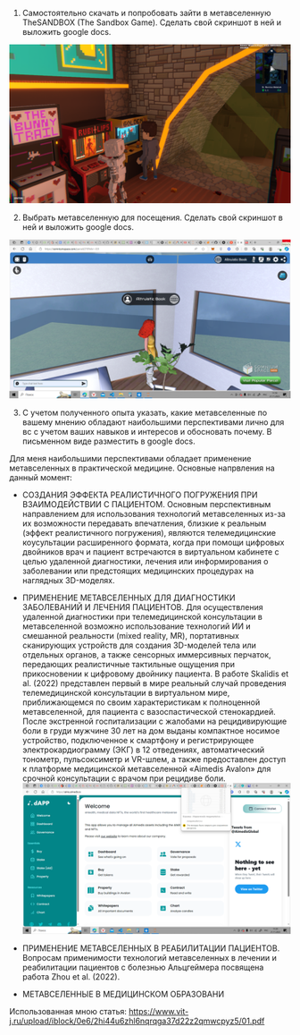 
1) Самостоятельно скачать и попробовать зайти в метавселенную TheSANDBOX (The Sandbox Game). Сделать свой скриншот в ней и выложить google docs.

![Alt text](image.png)

2) Выбрать метавселенную для посещения. Сделать свой скриншот в ней и выложить google docs.

![Alt text](image-1.png)

3) С учетом полученного опыта указать, какие метавселенные по вашему мнению обладают наибольшими перспективами лично для вс с учетом ваших навыков и интересов и обосновать почему. В письменном виде разместить в google docs.

Для меня наибольшими перспективами обладает применение  метавселенных в практической медицине.
Основные напрвления на данный момент:

 - СОЗДАНИЯ ЭФФЕКТА РЕАЛИСТИЧНОГО 
ПОГРУЖЕНИЯ ПРИ ВЗАИМОДЕЙСТВИИ 
С ПАЦИЕНТОМ. Основным перспективным направлением 
для использования технологий метавселенных 
из-за их возможности передавать впечатления, 
близкие к реальным (эффект реалистичного 
погружения), являются телемедицинские коycультации расширенного формата, когда при 
помощи цифровых двойников врач и пациент 
встречаются в виртуальном кабинете с целью 
удаленной диагностики, лечения или информирования о заболевании или предстоящих медицинских процедурах на наглядных 3D-моделях.
- ПРИМЕНЕНИЕ МЕТАВСЕЛЕННЫХ 
ДЛЯ ДИАГНОСТИКИ ЗАБОЛЕВАНИЙ 
И ЛЕЧЕНИЯ ПАЦИЕНТОВ. Для осуществления удаленной диагностики 
при телемедицинской консультации в метавселенной возможно использование технологий 
ИИ и смешанной реальности (mixed reality, MR), 
портативных сканирующих устройств для создания 3D-моделей тела или отдельных органов, а 
также сенсорных иммерсивных перчаток, передающих реалистичные тактильные ощущения 
при прикосновении к цифровому двойнику пациента. 
В работе Skalidis et al. (2022) представлен первый в мире реальный случай проведения телемедицинской консультации в виртуальном мире, 
приближающемся по своим характеристикам к 
полноценной метавселенной, для пациента с вазоспастической стенокардией. После экстренной 
госпитализации с жалобами на рецидивирующие боли в груди мужчине 30 лет на дом выданы 
компактное носимое устройство, подключенное 
к смартфону и регистрирующее электрокардиограмму (ЭКГ) в 12 отведениях, автоматический 
тонометр, пульсоксиметр и VR-шлем, а также 
предоставлен доступ к платформе медицинской 
метавселенной «Aimedis Avalon» для срочной 
консультации с врачом при рецидиве боли.
![Alt text](image-2.png)

- ПРИМЕНЕНИЕ МЕТАВСЕЛЕННЫХ 
В РЕАБИЛИТАЦИИ ПАЦИЕНТОВ. Вопросам применимости технологий метавселенных в лечении и реабилитации пациентов с болезнью Альцгеймера посвящена работа 
Zhou et al. (2022). 

- МЕТАВСЕЛЕННЫЕ В МЕДИЦИНСКОМ 
ОБРАЗОВАНИ

Использованная мною статья: 
https://www.vit-j.ru/upload/iblock/0e6/2hi44u6zhl6nqrqga37d22z2qmwcpyz5/01.pdf



